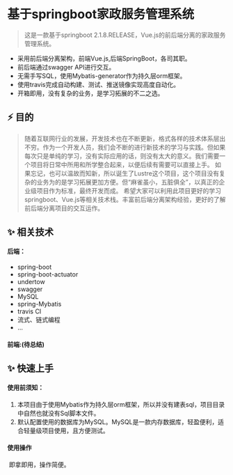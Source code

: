# 基于springboot家政服务管理系统

> 这是一款基于springboot 2.1.8.RELEASE，Vue.js的前后端分离的家政服务管理系统。

- 采用前后端分离架构，前端Vue.js,后端SpringBoot，各司其职。
- 前后端通过swagger API进行交互。
- 无需手写SQL，使用Mybatis-generator作为持久层orm框架。
- 使用travis完成自动构建、测试、推送镜像实现高度自动化。
- 开箱即用，没有复杂的业务，是学习拓展的不二之选。

## ⚡ 目的

> 随着互联网行业的发展，开发技术也在不断更新，格式各样的技术体系层出不穷。作为一个开发人员，我们会不断的进行新技术的学习与实践。但如果每次只是单纯的学习，没有实际应用的话，则没有太大的意义。我们需要一个项目将日常中所用和所学整合起来，以便后续有需要可以直接上手。 如果忘记，也可以温故而知新，所以诞生了Lustre这个项目，这个项目没有复杂的业务为的是学习拓展更加方便。但“麻雀虽小，五脏俱全”，以真正的企业级项目作为标准，最终开发而成。 希望大家可以利用此项目更好的学习springboot、Vue.js等相关技术栈。丰富前后端分离架构经验，更好的了解前后端分离项目的交互运作。

## ✨ 相关技术

#### 后端：

- spring-boot
- spring-boot-actuator
- undertow
- swagger
- MySQL
- spring-Mybatis
- travis CI
- 流式、链式编程
- ...

#### 前端:(待总结)

## ✨ 快速上手

#### 使用前须知：

1. 本项目由于使用Mybatis作为持久层orm框架，所以并没有建表sql，项目目录中自然也就没有Sql脚本文件。
2. 默认配置使用的数据库为MySQL。MySQL是一款内存数据库，轻盈便利，适合轻量级项目使用，且方便测试。  

#### 使用操作

​	即拿即用，操作简便。